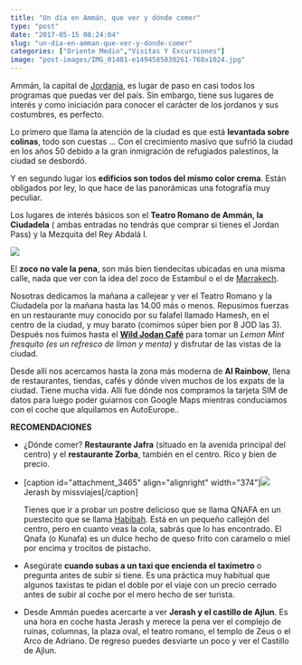 ```yaml
---
title: "Un día en Ammán, que ver y dónde comer"
type: "post"
date: "2017-05-15 08:24:04"
slug: "un-dia-en-amman-que-ver-y-donde-comer"
categories: ["Oriente Medio","Visitas Y Excursiones"]
image: "post-images/IMG_01401-e1494585030261-768x1024.jpg"
---
```


Ammán, la capital de [Jordania,](http://www.missviajes.com/ruta-por-jordania-en-coche-de-alquiler/) es lugar de paso en casi todos los programas que puedas ver del país. Sin embargo, tiene sus lugares de interés y como iniciación para conocer el carácter de los jordanos y sus costumbres, es perfecto.



Lo primero que llama la atención de la ciudad es que está **levantada sobre colinas**, todo son cuestas ... Con el crecimiento masivo que sufrió la ciudad en los años 50 debido a la gran inmigración de refugiados palestinos, la ciudad se desbordó.

Y en segundo lugar los **edificios son todos del mismo color crema**. Están obligados por ley, lo que hace de las panorámicas una fotografía muy peculiar.

Los lugares de interés básicos son el **Teatro Romano de Ammán, la Ciudadela** ( ambas entradas no tendrás que comprar si tienes el Jordan Pass) y la Mezquita del Rey Abdalá I.

 ![](post-images/IMG_01401-e1494585030261-768x1024.jpg)





El **zoco no vale la pena**, son más bien tiendecitas ubicadas en una misma calle, nada que ver con la idea del zoco de Estambul o el de [Marrakech](http://www.missviajes.com/marrakech-enclavado-tiempo-97018/).

Nosotras dedicamos la mañana a callejear y ver el Teatro Romano y la Ciudadela por la mañana hasta las 14.00 más o menos. Repusimos fuerzas en un restaurante muy conocido por su falafel llamado Hamesh, en el centro de la ciudad, y muy barato (comimos súper bien por 8 JOD las 3). Después nos fuimos hasta el **[Wild Jodan Café](http://wildjordancenter.com/)** para tomar un *Lemon Mint fresquito (es un refresco de limon y menta)* y disfrutar de las vistas de la ciudad.



Desde allí nos acercamos hasta la zona más moderna de **Al Rainbow**, llena de restaurantes, tiendas, cafés y dónde viven muchos de los expats de la ciudad. Tiene mucha vida. Allí fue dónde nos compramos la tarjeta SIM de datos para luego poder guiarnos con Google Maps mientras conduciamos con el coche que alquilamos en AutoEurope..







**RECOMENDACIONES**

- ¿Dónde comer? **Restaurante Jafra** (situado en la avenida principal del centro) y el **restaurante Zorba**, también en el centro. Rico y bien de precio.
- \[caption id="attachment\_3465" align="alignright" width="374"\]![](post-images/IMG_00721-e1494585058122-768x1024.jpg) Jerash by missviajes\[/caption\]  
      
    Tienes que ir a probar un postre delicioso que se llama QNAFA en un puestecito que se llama [Habibah](https://www.tripadvisor.es/Restaurant_Review-g293986-d2084697-Reviews-Habibah_Sweets-Amman_Amman_Governorate.html). Está en un pequeño callejón del centro, pero en cuanto veas la cola, sabrás que lo has encontrado. El Qnafa (o Kunafa) es un dulce hecho de queso frito con caramelo o miel por encima y trocitos de pistacho.
- Asegúrate **cuando subas a un taxi que encienda el taxímetro** o pregunta antes de subir si tiene. Es una práctica muy habitual que algunos taxistas te pidan el doble por el viaje con un precio cerrado antes de subir al coche por el mero hecho de ser turista.
- Desde Ammán puedes acercarte a ver **Jerash y el castillo de Ajlun**. Es una hora en coche hasta Jerash y merece la pena ver el complejo de ruinas, columnas, la plaza oval, el teatro romano, el templo de Zeus o el Arco de Adriano. De regreso puedes desviarte un poco y ver el Castillo de Ajlun.